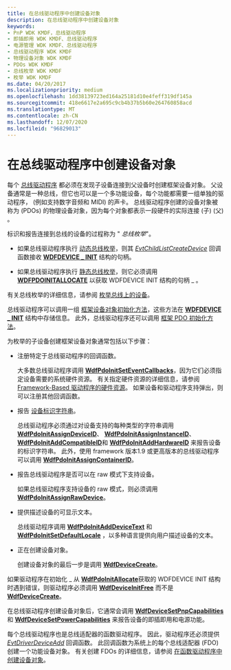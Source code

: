 ```yaml
---
title: 在总线驱动程序中创建设备对象
description: 在总线驱动程序中创建设备对象
keywords:
- PnP WDK KMDF，总线驱动程序
- 即插即用 WDK KMDF、总线驱动程序
- 电源管理 WDK KMDF、总线驱动程序
- 总线驱动程序 WDK KMDF
- 物理设备对象 WDK KMDF
- PDOs WDK KMDF
- 总线枚举 WDK KMDF
- 枚举 WDK KMDF
ms.date: 04/20/2017
ms.localizationpriority: medium
ms.openlocfilehash: 1dd38139723ed164a25181d10e4feff319df145a
ms.sourcegitcommit: 418e6617e2a695c9cb4b37b5b60e264760858acd
ms.translationtype: MT
ms.contentlocale: zh-CN
ms.lasthandoff: 12/07/2020
ms.locfileid: "96829013"
---
```

# <a name="creating-device-objects-in-a-bus-driver"></a>在总线驱动程序中创建设备对象


每个 [总线驱动程序](../kernel/bus-drivers.md) 都必须在发现子设备连接到父设备时创建框架设备对象。 父设备通常是一种总线，但它也可以是一个多功能设备，每个功能都需要一组单独的驱动程序， (例如支持数字音频和 MIDI) 的声卡。 总线驱动程序创建的设备对象被称为 (PDOs) 的物理设备对象，因为每个对象都表示一段硬件的实际连接 (子)  (父) 。

标识和报告连接到总线的设备的过程称为 " *总线枚举*"。

-   如果总线驱动程序执行 [动态总线枚举](dynamic-enumeration.md)，则其 [*EvtChildListCreateDevice*](/windows-hardware/drivers/ddi/wdfchildlist/nc-wdfchildlist-evt_wdf_child_list_create_device) 回调函数接收 [**WDFDEVICE \_ INIT**](./wdfdevice_init.md) 结构的句柄。

-   如果总线驱动程序执行 [静态总线枚举](static-enumeration.md)，则它必须调用 [**WDFPDOINITALLOCATE**](/windows-hardware/drivers/ddi/wdfpdo/nf-wdfpdo-wdfpdoinitallocate) 以获取 WDFDEVICE INIT 结构的句柄 \_ 。

有关总线枚举的详细信息，请参阅 [枚举总线上的设备](enumerating-the-devices-on-a-bus.md)。

总线驱动程序可以调用一组 [框架设备对象初始化方法](/windows-hardware/drivers/ddi/wdfdevice/#device-init-methods)，这些方法在 [**WDFDEVICE \_ INIT**](./wdfdevice_init.md) 结构中存储信息。 此外，总线驱动程序还可以调用 [框架 PDO 初始化方法](/windows-hardware/drivers/ddi/wdfdevice/#pdo-init-methods)。

为枚举的子设备创建框架设备对象通常包括以下步骤：

-   注册特定于总线驱动程序的回调函数。

    大多数总线驱动程序调用 [**WdfPdoInitSetEventCallbacks**](/windows-hardware/drivers/ddi/wdfpdo/nf-wdfpdo-wdfpdoinitseteventcallbacks)，因为它们必须指定设备需要的系统硬件资源。 有关指定硬件资源的详细信息，请参阅 [Framework-Based 驱动程序的硬件资源](hardware-resources-for-kmdf-drivers.md)。 如果设备和驱动程序支持弹出，则可以注册其他回调函数。

-   报告 [设备标识字符串](../install/device-identification-strings.md)。

    总线驱动程序必须通过对设备支持的每种类型的字符串调用 [**WdfPdoInitAssignDeviceID**](/windows-hardware/drivers/ddi/wdfpdo/nf-wdfpdo-wdfpdoinitassigndeviceid)、 [**WdfPdoInitAssignInstanceID**](/windows-hardware/drivers/ddi/wdfpdo/nf-wdfpdo-wdfpdoinitassigninstanceid)、 [**WdfPdoInitAddCompatibleID**](/windows-hardware/drivers/ddi/wdfpdo/nf-wdfpdo-wdfpdoinitaddcompatibleid)和 [**WdfPdoInitAddHardwareID**](/windows-hardware/drivers/ddi/wdfpdo/nf-wdfpdo-wdfpdoinitaddhardwareid) 来报告设备的标识字符串。 此外，使用 framework 版本1.9 或更高版本的总线驱动程序可以调用 [**WdfPdoInitAssignContainerID**](/windows-hardware/drivers/ddi/wdfpdo/nf-wdfpdo-wdfpdoinitassigncontainerid)。

-   报告总线驱动程序是否可以在 raw 模式下支持设备。

    如果总线驱动程序支持设备的 raw 模式，则必须调用 [**WdfPdoInitAssignRawDevice**](/windows-hardware/drivers/ddi/wdfpdo/nf-wdfpdo-wdfpdoinitassignrawdevice)。

-   提供描述设备的可显示文本。

    总线驱动程序调用 [**WdfPdoInitAddDeviceText**](/windows-hardware/drivers/ddi/wdfpdo/nf-wdfpdo-wdfpdoinitadddevicetext) 和 [**WdfPdoInitSetDefaultLocale**](/windows-hardware/drivers/ddi/wdfpdo/nf-wdfpdo-wdfpdoinitsetdefaultlocale) ，以多种语言提供向用户描述设备的文本。

-   正在创建设备对象。

    创建设备对象的最后一步是调用 [**WdfDeviceCreate**](/windows-hardware/drivers/ddi/wdfdevice/nf-wdfdevice-wdfdevicecreate)。

如果驱动程序在初始化 \_ 从 [**WdfPdoInitAllocate**](/windows-hardware/drivers/ddi/wdfpdo/nf-wdfpdo-wdfpdoinitallocate)获取的 WDFDEVICE INIT 结构时遇到错误，则驱动程序必须调用 [**WdfDeviceInitFree**](/windows-hardware/drivers/ddi/wdfdevice/nf-wdfdevice-wdfdeviceinitfree) 而不是 [**WdfDeviceCreate**](/windows-hardware/drivers/ddi/wdfdevice/nf-wdfdevice-wdfdevicecreate)。

在总线驱动程序创建设备对象后，它通常会调用 [**WdfDeviceSetPnpCapabilities**](/windows-hardware/drivers/ddi/wdfdevice/nf-wdfdevice-wdfdevicesetpnpcapabilities) 和 [**WdfDeviceSetPowerCapabilities**](/windows-hardware/drivers/ddi/wdfdevice/nf-wdfdevice-wdfdevicesetpowercapabilities) 来报告设备的即插即用和电源功能。

每个总线驱动程序也是总线适配器的函数驱动程序。 因此，驱动程序还必须提供 [*EvtDriverDeviceAdd*](/windows-hardware/drivers/ddi/wdfdriver/nc-wdfdriver-evt_wdf_driver_device_add) 回调函数。 此回调函数为系统上的每个总线适配器 (FDO) 创建一个功能设备对象。 有关创建 FDOs 的详细信息，请参阅 [在函数驱动程序中创建设备对象](creating-device-objects-in-a-function-driver.md)。

 

